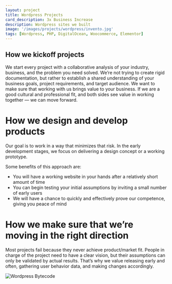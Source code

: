 ```yaml
---
layout: project
title: Wordpress Projects
card_description: 3x Business Increase
description: Wordpress sites we built
image: '/images/projects/wordpress/invento.jpg'
tags: [Wordpress, PHP, DigitalOcean, Woocommerce, Elementor]
---
```

## How we kickoff projects
We start every project with a collaborative analysis of your industry, business, and the problem you need solved. We’re not trying to create rigid documentation, but rather to establish a shared understanding of your business goals, project requirements, and target audience. We want to make sure that working with us brings value to your business.
If we are a good cultural and professional fit, and both sides see value in working together — we can move forward.

# How we design and develop products
Our goal is to work in a way that minimizes that risk. In the early development stages, we focus on delivering a design concept or a working prototype.

Some benefits of this approach are:
* You will have a working website in your hands after a relatively short amount of time
* You can begin testing your initial assumptions by inviting a small number of early users
* We will have a chance to quickly and effectively prove our competence, giving you peace of mind

# How we make sure that we’re moving in the right direction
Most projects fail because they never achieve product/market fit. People in charge of the project need to have a clear vision, but their assumptions can only be validated by actual results. That’s why we value releasing early and often, gathering user behavior data, and making changes accordingly.


![Wordpress Bytecode]({{site.baseurl}}/images/projects/wordpress/concreto.png)